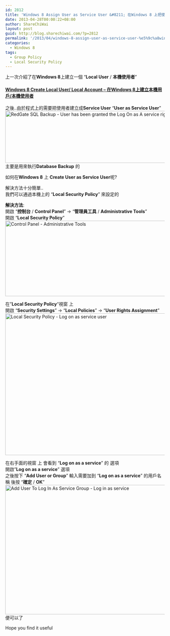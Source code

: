 ```yaml
---
id: 2812
title: 'Windows 8 Assign User as Service User &#8211; 在Windows 8 上把使用者建立成服務用戶'
date: 2013-04-28T00:00:22+08:00
author: ShareChiWai
layout: post
guid: http://blog.sharechiwai.com/?p=2812
permalink: '/2013/04/windows-8-assign-user-as-service-user-%e5%9c%a8windows-8-%e4%b8%8a%e6%8a%8a%e4%bd%bf%e7%94%a8%e8%80%85%e5%bb%ba%e7%ab%8b%e6%88%90%e6%9c%8d%e5%8b%99%e7%94%a8%e6%88%b6/'
categories:
  - Windows 8
tags:
  - Group Policy
  - Local Security Policy
---
```

上一次介紹了在**Windows 8**上建立一個 &#8220;**Local User** / **本機使用者**&#8221;

#### <a title="Permalink to Windows 8 Create Local User/ Local Account  – 在Windows 8上建立本機用戶/本機使用者" href="http://blog.sharechiwai.com/2013/04/windows-8-create-local-user-local-account-%e5%9c%a8windows-8%e4%b8%8a%e5%bb%ba%e7%ab%8b%e6%9c%ac%e6%a9%9f%e7%94%a8%e6%88%b6%e6%9c%ac%e6%a9%9f%e4%bd%bf%e7%94%a8%e8%80%85/" rel="bookmark">Windows 8 Create Local User/ Local Account – 在Windows 8上建立本機用戶/本機使用者</a>

之後..由於程式上的需要把使用者建立成**Service User** &#8220;**User as Service User**&#8221;  
[<img class="alignnone size-full wp-image-2817" alt="RedGate SQL Backup - User has been granted the Log On as A service right" src="https://i2.wp.com/blog.sharechiwai.com/wp-content/uploads/2013/04/RedGateSQLBackup5.png?resize=625%2C164" width="625" height="164" data-recalc-dims="1" />](https://i2.wp.com/blog.sharechiwai.com/wp-content/uploads/2013/04/RedGateSQLBackup5.png)  
主要是用來執行**Database Backup** 的

如何在**Windows 8** 上 **Create User as Service User**呢?

解決方法十分簡單..  
我們可以通過本機上的 &#8220;**Local Security Policy**&#8221; 來設定的

**解決方法**:  
開啟 &#8220;**控制台** / **Control Panel**&#8221; -> &#8220;**管理員工具** / **Administrative Tools**&#8221;  
開啟 &#8220;**Local Security Policy**&#8221;  
[<img class="alignnone size-full wp-image-2813" alt="Control Panel - Administrative Tools" src="https://i1.wp.com/blog.sharechiwai.com/wp-content/uploads/2013/06/LocalSecurityPolicy.png?resize=625%2C238" width="625" height="238" data-recalc-dims="1" />](https://i1.wp.com/blog.sharechiwai.com/wp-content/uploads/2013/06/LocalSecurityPolicy.png)

在&#8221;**Local Security Policy**&#8220;視窗 上  
開啟 &#8220;**Security Settings**&#8221; -> &#8220;**Local Policies**&#8221; -> &#8220;**User Rights Assignment**&#8221;  
[<img class="alignnone size-full wp-image-2814" alt="Local Security Policy - Log on as service user" src="https://i2.wp.com/blog.sharechiwai.com/wp-content/uploads/2013/06/LogOnAsServiceGroup.png?resize=625%2C447" width="625" height="447" data-recalc-dims="1" />](https://i2.wp.com/blog.sharechiwai.com/wp-content/uploads/2013/06/LogOnAsServiceGroup.png)

在右手面的視窗 上 會看到 &#8220;**Log on as a service**&#8221; 的 選項  
開啟&#8221;**Log on as a service**&#8221; 選項  
之後按下 &#8220;**Add User or Group**&#8221; 輸入需要加到 &#8220;**Log on as a service**&#8221; 的用戶名稱 後按 &#8220;**確定** / **OK**&#8221;  
[<img class="alignnone size-full wp-image-2815" alt="Add User To Log In As Service Group - Log in as service" src="https://i1.wp.com/blog.sharechiwai.com/wp-content/uploads/2013/06/AddUserToLogInAsServiceGroup.png?resize=625%2C408" width="625" height="408" data-recalc-dims="1" />](https://i1.wp.com/blog.sharechiwai.com/wp-content/uploads/2013/06/AddUserToLogInAsServiceGroup.png)  
便可以了

Hope you find it useful